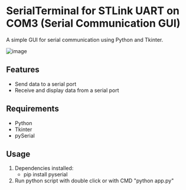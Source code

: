 # SerialTerminal for STLink UART on COM3 (Serial Communication GUI)

A simple GUI for serial communication using Python and Tkinter.

![image](https://github.com/felixthewhale/SerialTerminal/assets/23259843/5e55d93b-47ca-4409-a887-d66a40b15565)

## Features

- Send data to a serial port
- Receive and display data from a serial port

## Requirements

- Python
- Tkinter
- pySerial

## Usage

1. Dependencies installed:
   - pip install pyserial
2. Run python script with double click or with CMD "python app.py" 

